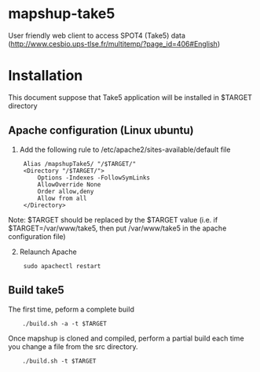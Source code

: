mapshup-take5
=============

User friendly web client to access SPOT4 (Take5) data (http://www.cesbio.ups-tlse.fr/multitemp/?page_id=406#English) 

Installation
============

This document suppose that Take5 application will be installed in $TARGET directory

Apache configuration (Linux ubuntu)
--------------------------------------

1. Add the following rule to /etc/apache2/sites-available/default file

        Alias /mapshupTake5/ "/$TARGET/"
        <Directory "/$TARGET/">
            Options -Indexes -FollowSymLinks
            AllowOverride None
            Order allow,deny
            Allow from all
        </Directory>

Note: $TARGET should be replaced by the $TARGET value (i.e. if $TARGET=/var/www/take5, then put /var/www/take5 in the apache configuration file)

2. Relaunch Apache

        sudo apachectl restart

Build take5
-----------

The first time, peform a complete build

        ./build.sh -a -t $TARGET

Once mapshup is cloned and compiled, perform a partial build each time you change a file from the src directory.

        ./build.sh -t $TARGET









